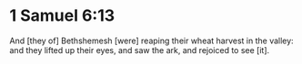 # 1 Samuel 6:13

And [they of] Bethshemesh [were] reaping their wheat harvest in the valley: and they lifted up their eyes, and saw the ark, and rejoiced to see [it].